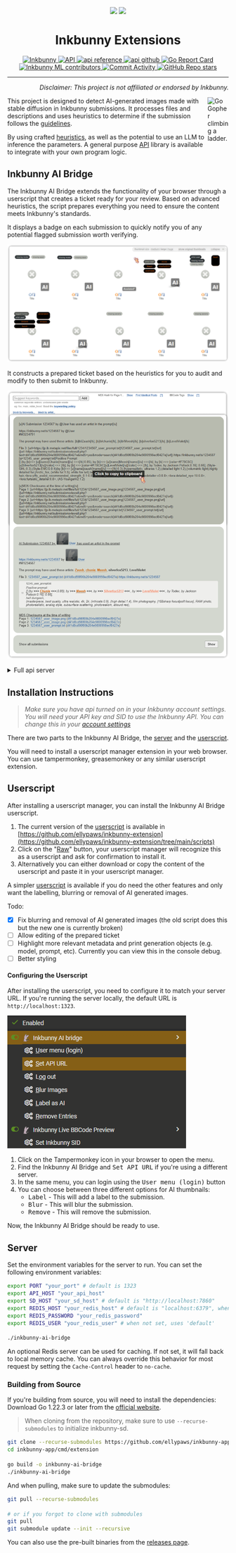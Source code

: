 <p align="center">
  <img src="https://inkbunny.net/images81/elephant/logo/bunny.png" width="100" />
  <img src="https://inkbunny.net/images81/elephant/logo/text.png" width="300" />
  <br>
  <h1 align="center">Inkbunny Extensions</h1>
</p>

<p align="center">
  <a href="https://inkbunny.net/">
    <img alt="Inkbunny" src="https://img.shields.io/badge/website-inkbunny.net-blue">
  </a>
  <a href="https://wiki.inkbunny.net/wiki/API">
    <img alt="API" src="https://img.shields.io/badge/api-inkbunny.net-blue">
  </a>
  <a href="https://pkg.go.dev/github.com/ellypaws/inkbunny/api">
    <img alt="api reference" src="https://img.shields.io/badge/api-inkbunny/api-007d9c?logo=go&logoColor=white">
  </a>
  <a href="https://github.com/ellypaws/inkbunny">
    <img alt="api github" src="https://img.shields.io/badge/github-inkbunny/api-007d9c?logo=github&logoColor=white">
  </a>
  <a href="https://goreportcard.com/report/github.com/ellypaws/inkbunny-app">
    <img src="https://goreportcard.com/badge/github.com/ellypaws/inkbunny-app" alt="Go Report Card" />
  </a>
  <br>
  <a href="https://github.com/ellypaws/inkbunny-app/graphs/contributors">
    <img alt="Inkbunny ML contributors" src="https://img.shields.io/github/contributors/ellypaws/inkbunny-app">
  </a>
  <a href="https://github.com/ellypaws/inkbunny-app/commits/main">
    <img alt="Commit Activity" src="https://img.shields.io/github/commit-activity/m/ellypaws/inkbunny-app">
  </a>
  <a href="https://github.com/ellypaws/inkbunny-app">
    <img alt="GitHub Repo stars" src="https://img.shields.io/github/stars/ellypaws/inkbunny-app?style=social">
  </a>
</p>

--------------

<p align="right"><i>Disclaimer: This project is not affiliated or endorsed by Inkbunny.</i></p>

<img src="https://go.dev/images/gophers/ladder.svg" width="48" alt="Go Gopher climbing a ladder." align="right">

This project is designed to detect AI-generated images made with stable diffusion in Inkbunny submissions. It processes files and descriptions and uses heuristics to determine if the submission follows the [guidelines](https://wiki.inkbunny.net/wiki/ACP#AI).

By using crafted [heuristics](https://github.com/ellypaws/inkbunny-sd),
as well as the potential to use an LLM to inference the parameters.
A general purpose [API](https://github.com/ellypaws/inkbunny-app) library is available to integrate with your own program logic.

## Inkbunny AI Bridge

The Inkbunny AI Bridge extends the functionality of your browser through a userscript that creates a ticket ready for your review. Based on advanced heuristics, the script prepares everything you need to ensure the content meets Inkbunny's standards.

It displays a badge on each submission to quickly notify you of any potential flagged submission worth verifying.

![Inkbunny AI Bridge](doc/screenshot.png)

It constructs a prepared ticket based on the heuristics for you to audit and modify to then submit to Inkbunny.

![Ticket](doc/ticket.png)

<details>
<summary>Full api server</summary>

Additionally, there's a [full api server](../server) that provides additional tools.

A demo app is available either at [https://inkbunny.keiau.space](https://inkbunny.keiau.space/app/audits) or in [retool](https://inkbunny.retool.com).
![Inkbunny Ticket Auditor](../server/doc/screenshot.png?raw=true)
</details>

## Installation Instructions

> *Make sure you have api turned on in your Inkbunny account settings. You will need your API key and SID to
use the Inkbunny API. You can change this in
your [account settings](https://inkbunny.net/account.php#:~:text=API%20(External%20Scripting))*

There are two parts to the Inkbunny AI Bridge, the [server](#server) and the [userscript](#userscript).

You will need to install a userscript manager extension in your web browser. You can use tampermonkey, greasemonkey or any similar userscript extension.

## Userscript

After installing a userscript manager, you can install the Inkbunny AI Bridge userscript.

1. The current version of the [userscript](https://github.com/ellypaws/inkbunny-extension/blob/main/scripts/Inkbunny%20AI%20bridge.user.js) is available in [https://github.com/ellypaws/inkbunny-extension](https://github.com/ellypaws/inkbunny-extension/tree/main/scripts)
2. Click on the "[Raw](https://github.com/ellypaws/inkbunny-extension/raw/main/scripts/Inkbunny%20AI%20bridge.user.js)" button, your userscript manager will recognize this as a userscript and ask for confirmation to install it.
3. Alternatively you can either download or copy the content of the userscript and paste it in your userscript manager.

A simpler [userscript](https://github.com/ellypaws/inkbunny-extension/blob/main/scripts/Inkbunny%20AI%20detector.user.js) is available if you do need the other features and only want the labelling, blurring or removal of AI generated images.

Todo:
 - [x] Fix blurring and removal of AI generated images (the old script does this but the new one is currently broken) 
 - [ ] Allow editing of the prepared ticket
 - [ ] Highlight more relevant metadata and print generation objects (e.g. model, prompt, etc). Currently you can view this in the console debug.
 - [ ] Better styling

#### Configuring the Userscript

After installing the userscript, you need to configure it to match your server URL. If you're running the server locally, the default URL is `http://localhost:1323`.

![menu](doc/login.png)

1. Click on the Tampermonkey icon in your browser to open the menu.
2. Find the Inkbunny AI Bridge and <kbd>Set API URL</kbd> if you're using a different server.
3. In the same menu, you can login using the <kbd>User menu (login)</kbd> button
4. You can choose between three different options for AI thumbnails:
    - <kbd>Label</kbd> - This will add a label to the submission.
    - <kbd>Blur</kbd> - This will blur the submission.
    - <kbd>Remove</kbd> - This will remove the submission.

Now, the Inkbunny AI Bridge should be ready to use.

## Server

Set the environment variables for the server to run. You can set the following environment variables:

```bash
export PORT "your_port" # default is 1323
export API_HOST "your_api_host"
export SD_HOST "your_sd_host" # default is "http://localhost:7860"
export REDIS_HOST "your_redis_host" # default is "localhost:6379", when not set, uses local memory cache
export REDIS_PASSWORD "your_redis_password"
export REDIS_USER "your_redis_user" # when not set, uses 'default'

./inkbunny-ai-bridge
```

An optional Redis server can be used for caching.
If not set, it will fall back to local memory cache.
You can always override this behavior for most request by setting the `Cache-Control` header to `no-cache`.

### Building from Source

If you're building from source, you will need to install the dependencies:
Download Go 1.22.3 or later from the [official website](https://golang.org/dl/).

> When cloning from the repository, make sure to use `--recurse-submodules` to initialize inkbunny-sd.

```bash
git clone --recurse-submodules https://github.com/ellypaws/inkbunny-app.git
cd inkbunny-app/cmd/extension

go build -o inkbunny-ai-bridge
./inkbunny-ai-bridge
```

And when pulling, make sure to update the submodules:

```bash
git pull --recurse-submodules

# or if you forgot to clone with submodules
git pull
git submodule update --init --recursive
```

You can also use the pre-built binaries from the [releases page](https://github.com/ellypaws/inkbunny-extension/releases).